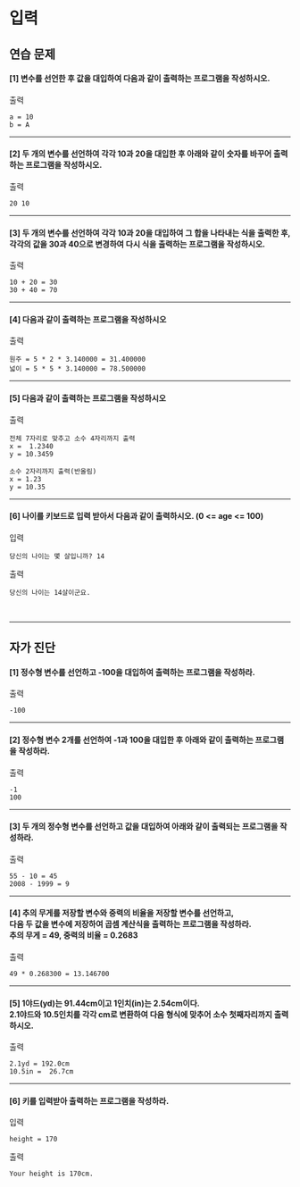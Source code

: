 # 입력

## 연습 문제

#### [1] 변수를 선언한 후 값을 대입하여 다음과 같이 출력하는 프로그램을 작성하시오.

출력
```
a = 10
b = A
```
---
#### [2] 두 개의 변수를 선언하여 각각 10과 20을 대입한 후 아래와 같이 숫자를 바꾸어 출력하는 프로그램을 작성하시오.

출력
```
20 10
```
---
#### [3] 두 개의 변수를 선언하여 각각 10과 20을 대입하여 그 합을 나타내는 식을 출력한 후,<br>각각의 값을 30과 40으로 변경하여 다시 식을 출력하는 프로그램을 작성하시오. 

출력
```
10 + 20 = 30
30 + 40 = 70
```
---
#### [4] 다음과 같이 출력하는 프로그램을 작성하시오

출력
```
원주 = 5 * 2 * 3.140000 = 31.400000
넓이 = 5 * 5 * 3.140000 = 78.500000
```
---
#### [5] 다음과 같이 출력하는 프로그램을 작성하시오

출력
```
전체 7자리로 맞추고 소수 4자리까지 출력
x =  1.2340
y = 10.3459

소수 2자리까지 출력(반올림)
x = 1.23
y = 10.35
```
---
#### [6] 나이를 키보드로 입력 받아서 다음과 같이 출력하시오. (0 <= age <= 100)

입력
```
당신의 나이는 몇 살입니까? 14
```
출력
```
당신의 나이는 14살이군요.
```

<br>

---
## 자가 진단

#### [1] 정수형 변수를 선언하고 -100을 대입하여 출력하는 프로그램을 작성하라.

출력
```
-100
```
---
#### [2] 정수형 변수 2개를 선언하여 -1과 100을 대입한 후 아래와 같이 출력하는 프로그램을 작성하라.

출력
```
-1
100
```
---
#### [3] 두 개의 정수형 변수를 선언하고 값을 대입하여 아래와 같이 출력되는 프로그램을 작성하라.

출력
```
55 - 10 = 45
2008 - 1999 = 9
```
---
#### [4] 추의 무게를 저장할 변수와 중력의 비율을 저장할 변수를 선언하고,<br>다음 두 값을 변수에 저장하여 곱셈 계산식을 출력하는 프로그램을 작성하라.<br>추의 무게 = 49, 중력의 비율 = 0.2683

출력
```
49 * 0.268300 = 13.146700
```
---
#### [5] 1야드(yd)는 91.44cm이고 1인치(in)는 2.54cm이다.<br>2.1야드와 10.5인치를 각각 cm로 변환하여 다음 형식에 맞추어 소수 첫째자리까지 출력하시오.

출력
```
2.1yd = 192.0cm
10.5in =  26.7cm
```
---
#### [6] 키를 입력받아 출력하는 프로그램을 작성하라.

입력
```
height = 170
```
출력
```
Your height is 170cm.
```